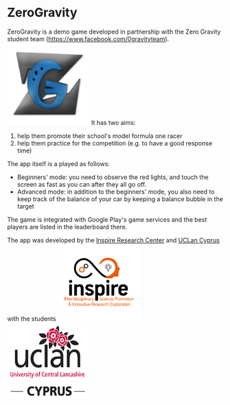 # ZeroGravity
ZeroGravity is a demo game developed in partnership with the Zero Gravity student team (https://www.facebook.com/0gravityteam).
![Zero Gravity icon][logo-zg]
It has two aims:
1. help them promote their school's model formula one racer
2. help them practice for the competition (e.g. to have a good response time)

The app itself is a played as follows:
- Beginners' mode: you need to observe the red lights, and touch the screen as fast as you can after they all go off.
- Advanced mode: in addition to the beginners' mode, you also need to keep track of the balance of your car by keeping a balance bubble in the target

The game is integrated with Google Play's game services and the best players are listed in the leaderboard there.

The app was developed by the [Inspire Research Center](http://inspirecenter.org) and [UCLan Cyprus](http://www.uclancyprus.ac.cy) with the students
![Inspire Research Center][logo-inspire]
![UCLan Cyprus][logo-uclancy]

[logo-zg]: https://raw.githubusercontent.com/nearchos/ZeroGravity/master/app/src/main/res/mipmap-xxxhdpi/ic_launcher.png "Zero Gravity team"
[logo-inspire]: https://raw.githubusercontent.com/nearchos/ZeroGravity/master/app/src/main/assets/inspire.png "Inspire Research Center"
[logo-uclancy]: https://raw.githubusercontent.com/nearchos/ZeroGravity/master/app/src/main/assets/uclan_cy_small.png "UCLan Cyprus"
